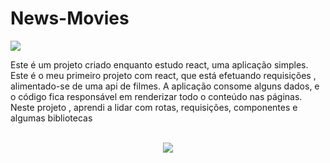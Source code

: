 # News-Movies
<p>
  <img src = 'https://img.shields.io/static/v1?label=STATUS&message=EM%20DESENVOLVIMENTO&color=GREEN&style=for-the-badge'/>
  <br/>
<p/>

Este é um projeto criado enquanto estudo react, uma aplicação simples.
Este é o meu primeiro projeto com react, que está efetuando requisições , alimentado-se de uma api de filmes.
A aplicação consome alguns dados, e o código fica responsável em renderizar todo o conteúdo nas páginas.
Neste projeto , aprendi a lidar com rotas, requisições, componentes e algumas bibliotecas

<p align = 'center'>
<br/>
  <img src = 'https://user-images.githubusercontent.com/69211869/205339583-eb9dd34f-a6d3-472b-8ebf-d753972e9045.gif' />
<p/>

